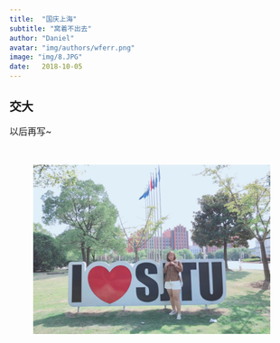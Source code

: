 ```yaml
---
title:  "国庆上海"
subtitle: "窝着不出去"
author: "Daniel"
avatar: "img/authors/wferr.png"
image: "img/8.JPG"
date:   2018-10-05
---
```


## 交大

<font size="3">以后再写~

</font><br />

<p align="center">
    <img src="img/8.JPG" alt="Sample"  width="420" height="300">
    <p align="center">
        <em></em>
    </p>
</p>